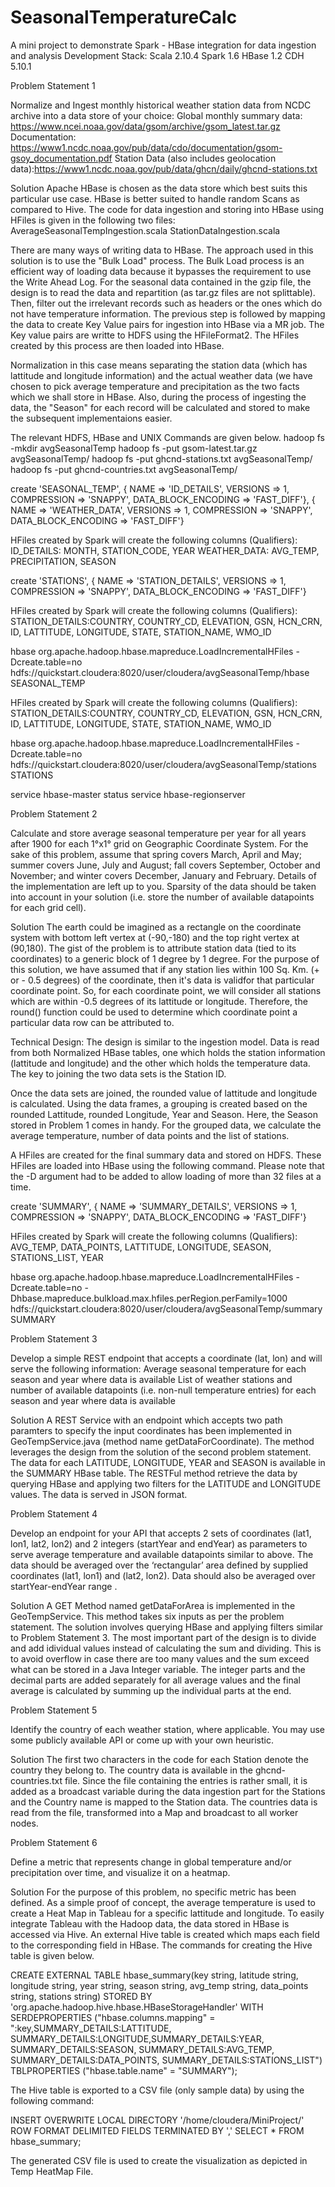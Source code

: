# SeasonalTemperatureCalc
A mini project to demonstrate Spark - HBase integration for data ingestion and analysis
Development Stack: Scala 2.10.4 Spark 1.6 HBase 1.2 CDH 5.10.1

Problem Statement 1

Normalize and Ingest monthly historical weather station data from NCDC archive into a data store of your choice:
Global monthly summary data: https://www.ncei.noaa.gov/data/gsom/archive/gsom_latest.tar.gz 
Documentation: https://www1.ncdc.noaa.gov/pub/data/cdo/documentation/gsom-gsoy_documentation.pdf 
Station Data (also includes geolocation data):https://www1.ncdc.noaa.gov/pub/data/ghcn/daily/ghcnd-stations.txt 

Solution
Apache HBase is chosen as the data store which best suits this particular use case. HBase is better suited to handle
random Scans as compared to Hive. The code for data ingestion and storing into HBase using HFiles is given in the 
following two files:
AverageSeasonalTempIngestion.scala
StationDataIngestion.scala

There are many ways of writing data to HBase. The approach used in this solution is to use the "Bulk Load" process.
The Bulk Load process is an efficient way of loading data because it bypasses the requirement to use the Write Ahead Log.
For the seasonal data contained in the gzip file, the design is to read the data and repartition (as tar.gz files are
not splittable). Then, filter out the irrelevant records such as headers or the ones which do not have temperature
information. The previous step is followed by mapping the data to create Key Value pairs for ingestion into HBase via a MR job.
The Key value pairs are writte to HDFS using the HFileFormat2. The HFiles created by this process are then loaded into HBase. 

Normalization in this case means separating the station data (which has lattitude and longitude information) and the
actual weather data (we have chosen to pick average temperature and precipitation as the two facts which we shall 
store in HBase. Also, during the process of ingesting the data, the "Season" for each record will be calculated and stored
to make the subsequent implementaions easier.

The relevant HDFS, HBase and UNIX Commands are given below.
hadoop fs -mkdir avgSeasonalTemp
hadoop fs -put gsom-latest.tar.gz avgSeasonalTemp/
hadoop fs -put ghcnd-stations.txt avgSeasonalTemp/
hadoop fs -put ghcnd-countries.txt avgSeasonalTemp/

create 'SEASONAL_TEMP',
  { NAME => 'ID_DETAILS', VERSIONS => 1, COMPRESSION => 'SNAPPY', DATA_BLOCK_ENCODING => 'FAST_DIFF'},
  { NAME => 'WEATHER_DATA', VERSIONS => 1, COMPRESSION => 'SNAPPY', DATA_BLOCK_ENCODING => 'FAST_DIFF'}

HFiles created by Spark will create the following columns (Qualifiers):
ID_DETAILS: MONTH, STATION_CODE, YEAR
WEATHER_DATA: AVG_TEMP, PRECIPITATION, SEASON

create 'STATIONS',
  { NAME => 'STATION_DETAILS', VERSIONS => 1, COMPRESSION => 'SNAPPY', DATA_BLOCK_ENCODING => 'FAST_DIFF'}

HFiles created by Spark will create the following columns (Qualifiers):
STATION_DETAILS:COUNTRY, COUNTRY_CD, ELEVATION, GSN, HCN_CRN, ID, LATTITUDE, LONGITUDE, STATE, STATION_NAME, WMO_ID 

hbase org.apache.hadoop.hbase.mapreduce.LoadIncrementalHFiles -Dcreate.table=no hdfs://quickstart.cloudera:8020/user/cloudera/avgSeasonalTemp/hbase SEASONAL_TEMP

HFiles created by Spark will create the following columns (Qualifiers):
STATION_DETAILS:COUNTRY, COUNTRY_CD, ELEVATION, GSN, HCN_CRN, ID, LATTITUDE, LONGITUDE, STATE, STATION_NAME, WMO_ID   

hbase org.apache.hadoop.hbase.mapreduce.LoadIncrementalHFiles -Dcreate.table=no hdfs://quickstart.cloudera:8020/user/cloudera/avgSeasonalTemp/stations STATIONS

service hbase-master status
service hbase-regionserver

Problem Statement 2

Calculate and store average seasonal temperature per year for all years after 1900 for each 1°x1° grid on Geographic Coordinate System. 
For the sake of this problem, assume that spring covers March, April and May; summer covers June, July and August; fall covers September, 
October and November; and winter covers December, January and February. Details of the implementation are left up to you. 
Sparsity of the data should be taken into account in your solution (i.e. store the number of available datapoints for each grid cell).

Solution
The earth could be imagined as a rectangle on the coordinate system with bottom left vertex at (-90,-180) and the top right vertex at (90,180). The gist of the problem is to attribute station data (tied to its coordinates) to a generic block of 1 degree by 1 degree.
For the purpose of this solution, we have assumed that if any station lies within 100 Sq. Km. (+ or - 0.5 degrees) of the coordinate, 
then it's data is validfor that particular coordinate point. So, for each coordinate point, we will consider all stations which are 
within -0.5 degrees of its lattitude or longitude. Therefore, the round() function could be used to determine which coordinate point
a particular data row can be attributed to.

Technical Design: The design is similar to the ingestion model. Data is read from both Normalized HBase tables, one which holds the
station information (lattitude and longitude) and the other which holds the temperature data. The key to joining the two data sets
is the Station ID. 

Once the data sets are joined, the rounded value of lattitude and longitude is calculated. Using the data frames, a grouping is created 
based on the rounded Lattitude, rounded Longitude, Year and Season. Here, the Season stored in Problem 1 comes in handy.
For the grouped data, we calculate the average temperature, number of data points and the list of stations.

A HFiles are created for the final summary data and stored on HDFS. These HFiles are loaded into HBase using the following command.
Please note that the -D argument had to be added to allow loading of more than 32 files at a time.

create 'SUMMARY',
  { NAME => 'SUMMARY_DETAILS', VERSIONS => 1, COMPRESSION => 'SNAPPY', DATA_BLOCK_ENCODING => 'FAST_DIFF'}

HFiles created by Spark will create the following columns (Qualifiers):
AVG_TEMP, DATA_POINTS, LATTITUDE, LONGITUDE, SEASON, STATIONS_LIST, YEAR

hbase org.apache.hadoop.hbase.mapreduce.LoadIncrementalHFiles -Dcreate.table=no -Dhbase.mapreduce.bulkload.max.hfiles.perRegion.perFamily=1000 hdfs://quickstart.cloudera:8020/user/cloudera/avgSeasonalTemp/summary SUMMARY

Problem Statement 3

Develop a simple REST endpoint that accepts a coordinate (lat, lon) and will serve the following information:
Average seasonal temperature for each season and year where data is available
List of weather stations and number of available datapoints (i.e. non-null temperature entries) for each season and year where data is available

Solution
A REST Service with an endpoint which accepts two path paramters to specify the input coordinates has been implemented in GeoTempService.java (method name getDataForCoordinate). The method leverages the design from the solution of the second problem statement.
The data for each LATITUDE, LONGITUDE, YEAR and SEASON is available in the SUMMARY HBase table. The RESTFul method retrieve the data
by querying HBase and applying two filters for the LATITUDE and LONGITUDE values. The data is served in JSON format.

Problem Statement 4

Develop an endpoint for your API that accepts 2 sets of coordinates (lat1, lon1, lat2, lon2) and 2 integers (startYear and endYear) as parameters to serve average temperature and available datapoints similar to above. The data should be averaged over the ‘rectangular’ area defined by supplied coordinates (lat1, lon1) and (lat2, lon2). Data should also be averaged over startYear-endYear range .

Solution
A GET Method named getDataForArea is implemented in the GeoTempService. This method takes six inputs as per the problem statement.
The solution involves querying HBase and applying filters similar to Problem Statement 3. The most important part of the design is to
divide and add idividual values instead of calculating the sum and dividing. This is to avoid overflow in case there are too many values
and the sum exceed what can be stored in a Java Integer variable. The integer parts and the decimal parts are added separately for all 
average values and the final average is calculated by summing up the individual parts at the end.

Problem Statement 5

Identify the country of each weather station, where applicable. You may use some publicly available API or come up with your own heuristic.

Solution
The first two characters in the code for each Station denote the country they belong to. The country data is available in the 
ghcnd-countries.txt file. Since the file containing the entries is rather small, it is added as a broadcast variable during the data
ingestion part for the Stations and the Country name is mapped to the Station data. The countries data is read from the file, transformed
into a Map and broadcast to all worker nodes.

Problem Statement 6

Define a metric that represents change in global temperature and/or precipitation over time, and visualize it on a heatmap.

Solution
For the purpose of this problem, no specific metric has been defined. As a simple proof of concept, the average temperature is
used to create a Heat Map in Tableau for a specific lattitude and longitude. To easily integrate Tableau with the Hadoop data, 
the data stored in HBase is accessed via Hive. An external Hive table is created which maps each field to the corresponding field
in HBase. The commands for creating the Hive table is given below.

CREATE EXTERNAL TABLE hbase_summary(key string, latitude string, longitude string, year string, season string, avg_temp string, data_points string, stations string) STORED BY 'org.apache.hadoop.hive.hbase.HBaseStorageHandler' WITH SERDEPROPERTIES ("hbase.columns.mapping" = ":key,SUMMARY_DETAILS:LATTITUDE, SUMMARY_DETAILS:LONGITUDE,SUMMARY_DETAILS:YEAR, SUMMARY_DETAILS:SEASON, SUMMARY_DETAILS:AVG_TEMP, SUMMARY_DETAILS:DATA_POINTS, SUMMARY_DETAILS:STATIONS_LIST") TBLPROPERTIES ("hbase.table.name" = "SUMMARY");

The Hive table is exported to a CSV file (only sample data) by using the following command:

INSERT OVERWRITE LOCAL DIRECTORY '/home/cloudera/MiniProject/' ROW FORMAT DELIMITED FIELDS TERMINATED BY ',' SELECT * FROM hbase_summary;

The generated CSV file is used to create the visualization as depicted in Temp HeatMap File.
